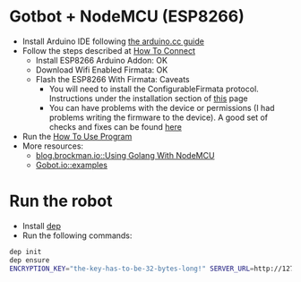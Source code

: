 # Gotbot + NodeMCU (ESP8266)

* Install Arduino IDE following [the arduino.cc guide](https://www.arduino.cc/en/Guide/Linux)
* Follow the steps described at [How To Connect](https://gobot.io/documentation/platforms/esp8266/#how-to-connect)
     * Install ESP8266 Arduino Addon: OK
     * Download Wifi Enabled Firmata: OK
     * Flash the ESP8266 With Firmata: Caveats
          * You will need to install the ConfigurableFirmata protocol. Instructions under the installation section of [this](https://github.com/firmata/ConfigurableFirmata) page
          * You can have problems with the device or permissions (I had problems writing the firmware to the device). A good set of checks and fixes can be found [here](https://forums.linuxmint.com/viewtopic.php?t=135914)
* Run the [How To Use Program](https://gobot.io/documentation/platforms/esp8266/)
* More resources:
     * [blog.brockman.io::Using Golang With NodeMCU](http://blog.brockman.io/?p=28)
     * [Gobot.io::examples](https://github.com/hybridgroup/gobot/tree/master/examples)
     
# Run the robot

* Install [dep](https://github.com/golang/dep)
* Run the following commands:

```bash
dep init
dep ensure
ENCRYPTION_KEY="the-key-has-to-be-32-bytes-long!" SERVER_URL=http://127.0.0.1:8080/indoortemp FREQUENCY=10s run main.go 192.168.0.67:3030
```
